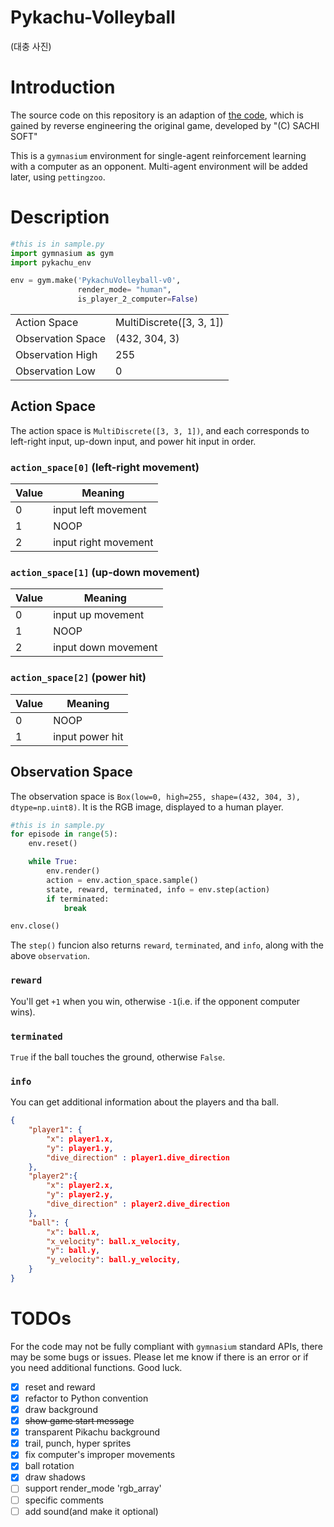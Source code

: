 # Pykachu-Volleyball

(대충 사진)

# Introduction
The source code on this repository is an adaption of [the code](https://github.com/gorisanson/pikachu-volleyball), which is gained by reverse engineering the original game, developed by "(C) SACHI SOFT"

This is a `gymnasium` environment for single-agent reinforcement learning with a computer as an opponent. Multi-agent environment will be added later, using `pettingzoo`.


# Description
 
```python
#this is in sample.py
import gymnasium as gym
import pykachu_env

env = gym.make('PykachuVolleyball-v0', 
               render_mode= "human", 
               is_player_2_computer=False)
```





|                   |                          |
|-------------------|--------------------------|
| Action Space      | MultiDiscrete([3, 3, 1]) |
| Observation Space | (432, 304, 3)            |
| Observation High  | 255                      |
| Observation Low   | 0                        |


## Action Space
The action space is `MultiDiscrete([3, 3, 1])`, and each corresponds to left-right input, up-down input, and power hit input in order.

### `action_space[0]` (left-right movement)
| Value             | Meaning                  |
|-------------------|--------------------------|
| 0                 | input left movement      |
| 1                 | NOOP                     |
| 2                 | input right movement     |

### `action_space[1]` (up-down movement)
| Value             | Meaning                  |
|-------------------|--------------------------|
| 0                 | input up movement        |
| 1                 | NOOP                     |
| 2                 | input down movement      |

### `action_space[2]` (power hit)
| Value             | Meaning                  |
|-------------------|--------------------------|
| 0                 | NOOP                     |
| 1                 | input power hit          |


## Observation Space
The observation space is `Box(low=0, high=255, shape=(432, 304, 3), dtype=np.uint8)`. It is the RGB image, displayed to a human player. 

```python
#this is in sample.py
for episode in range(5):
    env.reset()

    while True:
        env.render()
        action = env.action_space.sample()
        state, reward, terminated, info = env.step(action)
        if terminated:
            break

env.close()
```

The `step()` funcion also returns `reward`, `terminated`, and `info`, along with the above `observation`. 

### `reward`
You'll get `+1` when you win, otherwise `-1`(i.e. if the opponent computer wins).

### `terminated`
`True` if the ball touches the ground, otherwise `False`. 

### `info`
You can get additional information about the players and tha ball.
```json
{
    "player1": {
        "x": player1.x,
        "y": player1.y,
        "dive_direction" : player1.dive_direction 
    },
    "player2":{
        "x": player2.x,
        "y": player2.y,
        "dive_direction" : player2.dive_direction 
    },
    "ball": {
        "x": ball.x,
        "x_velocity": ball.x_velocity,
        "y": ball.y,
        "y_velocity": ball.y_velocity,
    }
}
```


# TODOs
For the code may not be fully compliant with `gymnasium` standard APIs, there may be some bugs or issues. Please let me know if there is an error or if you need additional functions. Good luck.

- [X] reset and reward 
- [X] refactor to Python convention 
- [X] draw background
- [X] ~~show game start message~~
- [X] transparent Pikachu background 
- [X] trail, punch, hyper sprites 
- [X] fix computer's improper movements
- [X] ball rotation 
- [X] draw shadows
- [ ] support render_mode 'rgb_array'
- [ ] specific comments 
- [ ] add sound(and make it optional) 
